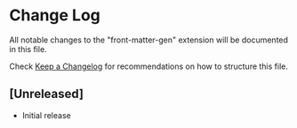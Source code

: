 # Change Log

All notable changes to the "front-matter-gen" extension will be documented in this file.

Check [Keep a Changelog](http://keepachangelog.com/) for recommendations on how to structure this file.

## [Unreleased]

- Initial release
